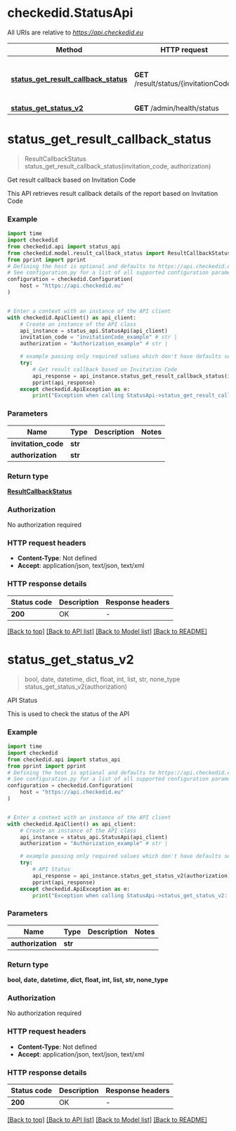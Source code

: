 # checkedid.StatusApi

All URIs are relative to *https://api.checkedid.eu*

Method | HTTP request | Description
------------- | ------------- | -------------
[**status_get_result_callback_status**](StatusApi.md#status_get_result_callback_status) | **GET** /result/status/{invitationCode} | Get result callback based on Invitation Code
[**status_get_status_v2**](StatusApi.md#status_get_status_v2) | **GET** /admin/health/status | API Status


# **status_get_result_callback_status**
> ResultCallbackStatus status_get_result_callback_status(invitation_code, authorization)

Get result callback based on Invitation Code

This API retrieves result callback details of the report based on Invitation Code

### Example


```python
import time
import checkedid
from checkedid.api import status_api
from checkedid.model.result_callback_status import ResultCallbackStatus
from pprint import pprint
# Defining the host is optional and defaults to https://api.checkedid.eu
# See configuration.py for a list of all supported configuration parameters.
configuration = checkedid.Configuration(
    host = "https://api.checkedid.eu"
)


# Enter a context with an instance of the API client
with checkedid.ApiClient() as api_client:
    # Create an instance of the API class
    api_instance = status_api.StatusApi(api_client)
    invitation_code = "invitationCode_example" # str | 
    authorization = "Authorization_example" # str | 

    # example passing only required values which don't have defaults set
    try:
        # Get result callback based on Invitation Code
        api_response = api_instance.status_get_result_callback_status(invitation_code, authorization)
        pprint(api_response)
    except checkedid.ApiException as e:
        print("Exception when calling StatusApi->status_get_result_callback_status: %s\n" % e)
```


### Parameters

Name | Type | Description  | Notes
------------- | ------------- | ------------- | -------------
 **invitation_code** | **str**|  |
 **authorization** | **str**|  |

### Return type

[**ResultCallbackStatus**](ResultCallbackStatus.md)

### Authorization

No authorization required

### HTTP request headers

 - **Content-Type**: Not defined
 - **Accept**: application/json, text/json, text/xml


### HTTP response details

| Status code | Description | Response headers |
|-------------|-------------|------------------|
**200** | OK |  -  |

[[Back to top]](#) [[Back to API list]](../README.md#documentation-for-api-endpoints) [[Back to Model list]](../README.md#documentation-for-models) [[Back to README]](../README.md)

# **status_get_status_v2**
> bool, date, datetime, dict, float, int, list, str, none_type status_get_status_v2(authorization)

API Status

This is used to check the status of the API

### Example


```python
import time
import checkedid
from checkedid.api import status_api
from pprint import pprint
# Defining the host is optional and defaults to https://api.checkedid.eu
# See configuration.py for a list of all supported configuration parameters.
configuration = checkedid.Configuration(
    host = "https://api.checkedid.eu"
)


# Enter a context with an instance of the API client
with checkedid.ApiClient() as api_client:
    # Create an instance of the API class
    api_instance = status_api.StatusApi(api_client)
    authorization = "Authorization_example" # str | 

    # example passing only required values which don't have defaults set
    try:
        # API Status
        api_response = api_instance.status_get_status_v2(authorization)
        pprint(api_response)
    except checkedid.ApiException as e:
        print("Exception when calling StatusApi->status_get_status_v2: %s\n" % e)
```


### Parameters

Name | Type | Description  | Notes
------------- | ------------- | ------------- | -------------
 **authorization** | **str**|  |

### Return type

**bool, date, datetime, dict, float, int, list, str, none_type**

### Authorization

No authorization required

### HTTP request headers

 - **Content-Type**: Not defined
 - **Accept**: application/json, text/json, text/xml


### HTTP response details

| Status code | Description | Response headers |
|-------------|-------------|------------------|
**200** | OK |  -  |

[[Back to top]](#) [[Back to API list]](../README.md#documentation-for-api-endpoints) [[Back to Model list]](../README.md#documentation-for-models) [[Back to README]](../README.md)

